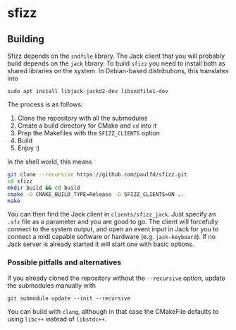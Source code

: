 # sfizz

## Building

Sfizz depends on the `sndfile` library.
The Jack client that you will probably build depends on the `jack` library.
To build `sfizz` you need to install both as shared libraries on the system.
In Debian-based distributions, this translates into
```
sudo apt install libjack-jackd2-dev libsndfile1-dev
```

The process is as follows:
1. Clone the repository with all the submodules
2. Create a build directory for CMake and `cd` into it
3. Prep the Makefiles with the `SFIZZ_CLIENTS` option
4. Build
5. Enjoy :)

In the shell world, this means
```sh
git clone --recursive https://github.com/paulfd/sfizz.git
cd sfizz
mkdir build && cd build
cmake -D CMAKE_BUILD_TYPE=Release -D SFIZZ_CLIENTS=ON ..
make
```
You can then find the Jack client in `clients/sfizz_jack`.
Just specify an `.sfz` file as a parameter and you are good to go.
The client will forcefully connect to the system output, and open an event input in Jack for you to connect a midi capable software or hardware (e.g. `jack-keyboard`).
If no Jack server is already started it will start one with basic options.

### Possible pitfalls and alternatives

If you already cloned the repository without the `--recursive` option, update the submodules manually with
```
git submodule update --init --recursive
```

You can build with `clang`, although in that case the CMakeFile defaults to using `libc++` instead of `libstdc++`.